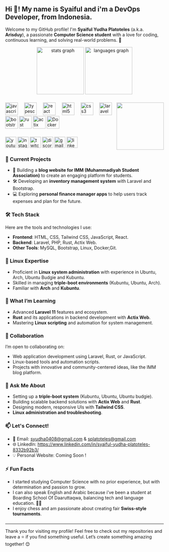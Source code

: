<h2 align="left">Hi 👋! My name is Syaiful and i'm a DevOps Developer, from Indonesia.</h2>

Welcome to my GitHub profile! I'm **Syaiful Yudha Platoteles** (a.k.a. **Arisduy**), a passionate **Computer Science student** with a love for coding, continuous learning, and solving real-world problems. 🚀

<div align="center">
  <img src="https://github-readme-stats.vercel.app/api?username=maurodesouza&hide_title=false&hide_rank=false&show_icons=true&include_all_commits=true&count_private=true&disable_animations=false&theme=dracula&locale=en&hide_border=false" height="150" alt="stats graph"  />
  <img src="https://github-readme-stats.vercel.app/api/top-langs?username=maurodesouza&locale=en&hide_title=false&layout=compact&card_width=320&langs_count=5&theme=dracula&hide_border=false" height="150" alt="languages graph"  />
</div>

###

<img align="right" height="150" src="https://i.pinimg.com/originals/eb/8b/5d/eb8b5d390fd5b4d7d65dd1ef3f3e886f.gif"  />

###

<div align="left">
  <img src="https://cdn.jsdelivr.net/gh/devicons/devicon/icons/javascript/javascript-original.svg" height="40" alt="javascript logo"  />
  <img width="12" />
  <img src="https://cdn.jsdelivr.net/gh/devicons/devicon/icons/typescript/typescript-original.svg" height="40" alt="typescript logo"  />
  <img width="12" />
  <img src="https://cdn.jsdelivr.net/gh/devicons/devicon/icons/react/react-original.svg" height="40" alt="react logo"  />
  <img width="12" />
  <img src="https://cdn.jsdelivr.net/gh/devicons/devicon/icons/html5/html5-original.svg" height="40" alt="html5 logo"  />
  <img width="12" />
  <img src="https://cdn.jsdelivr.net/gh/devicons/devicon/icons/css3/css3-original.svg" height="40" alt="css3 logo"  />
  <img width="12" />
  <img src="https://w7.pngwing.com/pngs/399/620/png-transparent-laravel-hd-logo.png" height="40" alt="laravel logo"  />
  <img src="https://upload.wikimedia.org/wikipedia/commons/thumb/b/b2/Bootstrap_logo.svg/2560px-Bootstrap_logo.svg.png" height="40" alt="bootstrap logo"  />
  <img src="https://www.orientsoftware.com/Themes/Content/Images/blog/2024-03-26/rust-vs-cplusplus-about-rust.jpg" height="40" alt="rust logo"  />
  <img src="https://encrypted-tbn0.gstatic.com/images?q=tbn:ANd9GcRhorqPs2ZOYAvp2ZT-1RLcc0J8uxlqlcqWxi2RamIzVpNIgz3HKm1S-TTBIos_Meg8Olg&usqp=CAU" height="40" alt="actix logo"/>
  <img src="https://encrypted-tbn0.gstatic.com/images?q=tbn:ANd9GcS8oc9rEzkFAbyQxF6TYgfCoCwmKjsFH9O8QA&s" height="40" alt="Docker logo"/>
</div>

###

<div align="left">
  <img src="https://img.shields.io/static/v1?message=Youtube&logo=youtube&label=&color=FF0000&logoColor=white&labelColor=&style=for-the-badge" height="35" alt="youtube logo"  />
  <img src="https://img.shields.io/static/v1?message=Instagram&logo=instagram&label=&color=E4405F&logoColor=white&labelColor=&style=for-the-badge" height="35" alt="instagram logo"  />
  <img src="https://img.shields.io/static/v1?message=Twitch&logo=twitch&label=&color=9146FF&logoColor=white&labelColor=&style=for-the-badge" height="35" alt="twitch logo"  />
  <img src="https://img.shields.io/static/v1?message=Discord&logo=discord&label=&color=7289DA&logoColor=white&labelColor=&style=for-the-badge" height="35" alt="discord logo"  />
  <img src="https://img.shields.io/static/v1?message=Gmail&logo=gmail&label=&color=D14836&logoColor=white&labelColor=&style=for-the-badge" height="35" alt="gmail logo"  />
  <img src="https://img.shields.io/static/v1?message=LinkedIn&logo=linkedin&label=&color=0077B5&logoColor=white&labelColor=&style=for-the-badge" height="35" alt="linkedin logo"  />
</div>


### 🔭 Current Projects
- 🌟 Building a **blog website for IMM (Muhammadiyah Student Association)** to create an engaging platform for students.
- 🛠️ Developing an **inventory management system** with Laravel and Bootstrap.
- 💻 Exploring **personal finance manager apps** to help users track expenses and plan for the future.

### 🛠️ Tech Stack
Here are the tools and technologies I use:
- **Frontend**: HTML, CSS, Tailwind CSS, JavaScript, React.
- **Backend**: Laravel, PHP, Rust, Actix Web.
- **Other Tools**: MySQL, Bootstrap, Linux, Docker,Git.

### 🐧 Linux Expertise
- Proficient in **Linux system administration** with experience in Ubuntu, Arch, Ubuntu Budgie and Kubuntu.
- Skilled in managing **triple-boot environments** (Kubuntu, Ubuntu, Arch).
- Familiar with **Arch** and **Kubuntu**.

### 🌱 What I’m Learning
- Advanced **Laravel 11** features and ecosystem.
- **Rust** and its applications in backend development with **Actix Web**.
- Mastering **Linux scripting** and automation for system management.

### 👯 Collaboration
I’m open to collaborating on:
- Web application development using Laravel, Rust, or JavaScript.
- Linux-based tools and automation scripts.
- Projects with innovative and community-centered ideas, like the IMM blog platform.

### 💬 Ask Me About
- Setting up a **triple-boot system** (Kubuntu, Ubuntu, Ubuntu budgie).
- Building scalable backend solutions with **Actix Web** and **Rust**.
- Designing modern, responsive UIs with **Tailwind CSS**.
- **Linux administration and troubleshooting**.

### 📫 Let's Connect!
- 📧 Email: syudha0408@gmail.com  & splatoteles@gmail.com
- 🌐 LinkedIn: https://www.linkedin.com/in/syaiful-yudha-platoteles-8332b92b3/
- 💡 Personal Website: Coming Soon !

### ⚡ Fun Facts
- I started studying Computer Science with no prior experience, but with determination and passion to grow.
- I can also speak English and Arabic because i've been a student at Boarding School Of Daaruttaqwa, balancing tech and language education. 🕌✨
- I enjoy chess and am passionate about creating fair **Swiss-style tournaments**.

###

---
Thank you for visiting my profile! Feel free to check out my repositories and leave a ⭐ if you find something useful. Let’s create something amazing together! 😊

